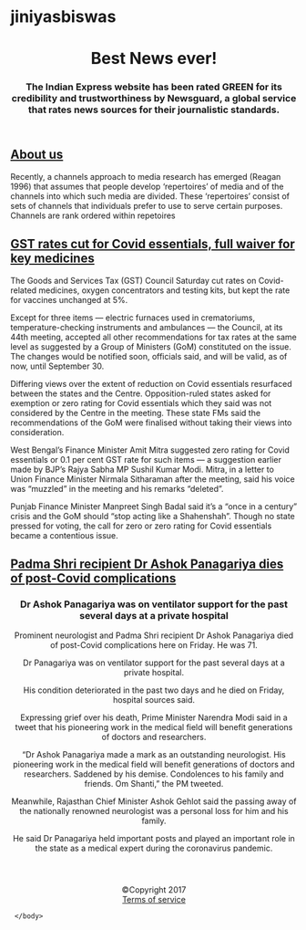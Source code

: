 # jiniyasbiswas
<html>
     <head>
          <title>Best news ever!</title>
     </head>
     <body>
       <header height="100">
        <h1> Best News ever!</h1>
        <h3>The Indian Express website has been rated GREEN for its credibility and trustworthiness by Newsguard, a global service that rates news sources for their journalistic standards.<h3>
       </header>
      <main>
        <section>
          <a href="jiniyas.xyz"><h2>About us</h2></a>
          <p>Recently, a channels approach to media research has emerged (Reagan 1996) that assumes that people develop ‘repertoires’ of media and of the channels into which such media are divided. These ‘repertoires’ consist of sets of channels that individuals prefer to use to serve certain purposes. Channels are rank ordered within repetoires
          </p>
        </section>
        <section>
          <a href="jiniyas.xyz"><h2>GST rates cut for Covid essentials, full waiver for key medicines</h2></a>
          <p>The Goods and Services Tax (GST) Council Saturday cut rates on Covid-related medicines, oxygen concentrators and testing kits, but kept the rate for vaccines unchanged at 5%.

Except for three items — electric furnaces used in crematoriums, temperature-checking instruments and ambulances — the Council, at its 44th meeting, accepted all other recommendations for tax rates at the same level as suggested by a Group of Ministers (GoM) constituted on the issue. The changes would be notified soon, officials said, and will be valid, as of now, until September 30.

Differing views over the extent of reduction on Covid essentials resurfaced between the states and the Centre. Opposition-ruled states asked for exemption or zero rating for Covid essentials which they said was not considered by the Centre in the meeting. These state FMs said the recommendations of the GoM were finalised without taking their views into consideration.


West Bengal’s Finance Minister Amit Mitra suggested zero rating for Covid essentials or 0.1 per cent GST rate for such items — a suggestion earlier made by BJP’s Rajya Sabha MP Sushil Kumar Modi. Mitra, in a letter to Union Finance Minister Nirmala Sitharaman after the meeting, said his voice was “muzzled” in the meeting and his remarks “deleted”.


Punjab Finance Minister Manpreet Singh Badal said it’s a “once in a century” crisis and the GoM should “stop acting like a Shahenshah”. Though no state pressed for voting, the call for zero or zero rating for Covid essentials became a contentious issue.
          </p>
        </section>
        <section>
          <a href="jiniyas.xyz"><h2>Padma Shri recipient Dr Ashok Panagariya dies of post-Covid complications</h2></a>
          <header><h3>Dr Ashok Panagariya was on ventilator support for the past several days at a private hospital</h3><header>
          <p>Prominent neurologist and Padma Shri recipient Dr Ashok Panagariya died of post-Covid complications here on Friday. He was 71.

Dr Panagariya was on ventilator support for the past several days at a private hospital.

His condition deteriorated in the past two days and he died on Friday, hospital sources said.


Expressing grief over his death, Prime Minister Narendra Modi said in a tweet that his pioneering work in the medical field will benefit generations of doctors and researchers.

“Dr Ashok Panagariya made a mark as an outstanding neurologist. His pioneering work in the medical field will benefit generations of doctors and researchers. Saddened by his demise. Condolences to his family and friends. Om Shanti,” the PM tweeted.



Meanwhile, Rajasthan Chief Minister Ashok Gehlot said the passing away of the nationally renowned neurologist was a personal loss for him and his family.

He said Dr Panagariya held important posts and played an important role in the state as a medical expert during the coronavirus pandemic.
          </p>
        </section>
        <footer>
          <center>
            &copy;Copyright 2017 <br/>
            <a href="#">Terms of service</a>
        </footer>
      </main>





     </body>
</html>

